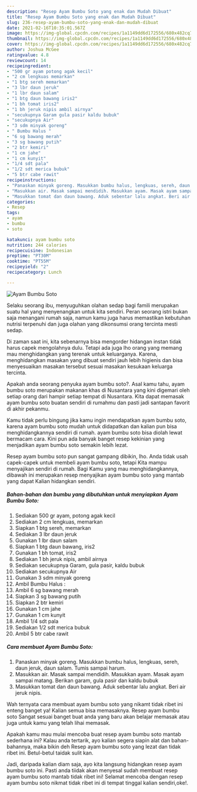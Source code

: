 ```yaml
---
description: "Resep Ayam Bumbu Soto yang enak dan Mudah Dibuat"
title: "Resep Ayam Bumbu Soto yang enak dan Mudah Dibuat"
slug: 236-resep-ayam-bumbu-soto-yang-enak-dan-mudah-dibuat
date: 2021-02-16T10:35:01.567Z
image: https://img-global.cpcdn.com/recipes/1a1149dd6d172556/680x482cq70/ayam-bumbu-soto-foto-resep-utama.jpg
thumbnail: https://img-global.cpcdn.com/recipes/1a1149dd6d172556/680x482cq70/ayam-bumbu-soto-foto-resep-utama.jpg
cover: https://img-global.cpcdn.com/recipes/1a1149dd6d172556/680x482cq70/ayam-bumbu-soto-foto-resep-utama.jpg
author: Joshua McGee
ratingvalue: 4.8
reviewcount: 14
recipeingredient:
- "500 gr ayam potong agak kecil"
- "2 cm lengkuas memarkan"
- "1 btg sereh memarkan"
- "3 lbr daun jeruk"
- "1 lbr daun salam"
- "1 btg daun bawang iris2"
- "1 bh tomat iris2"
- "1 bh jeruk nipis ambil airnya"
- "secukupnya Garam gula pasir kaldu bubuk"
- "secukupnya Air"
- "3 sdm minyak goreng"
- " Bumbu Halus "
- "6 sg bawang merah"
- "3 sg bawang putih"
- "2 btr kemiri"
- "1 cm jahe"
- "1 cm kunyit"
- "1/4 sdt pala"
- "1/2 sdt merica bubuk"
- "5 btr cabe rawit"
recipeinstructions:
- "Panaskan minyak goreng. Masukkan bumbu halus, lengkuas, sereh, daun jeruk, daun salam. Tumis sampai harum."
- "Masukkan air. Masak sampai mendidih. Masukkan ayam. Masak ayam sampai matang. Berikan garam, gula pasir dan kaldu bubuk"
- "Masukkan tomat dan daun bawang. Aduk sebentar lalu angkat. Beri air jeruk nipis."
categories:
- Resep
tags:
- ayam
- bumbu
- soto

katakunci: ayam bumbu soto 
nutrition: 244 calories
recipecuisine: Indonesian
preptime: "PT30M"
cooktime: "PT55M"
recipeyield: "2"
recipecategory: Lunch

---
```



![Ayam Bumbu Soto](https://img-global.cpcdn.com/recipes/1a1149dd6d172556/680x482cq70/ayam-bumbu-soto-foto-resep-utama.jpg)

Selaku seorang ibu, menyuguhkan olahan sedap bagi famili merupakan suatu hal yang menyenangkan untuk kita sendiri. Peran seorang istri bukan saja menangani rumah saja, namun kamu juga harus memastikan kebutuhan nutrisi terpenuhi dan juga olahan yang dikonsumsi orang tercinta mesti sedap.

Di zaman  saat ini, kita sebenarnya bisa mengorder hidangan instan tidak harus capek mengolahnya dulu. Tetapi ada juga lho orang yang memang mau menghidangkan yang terenak untuk keluarganya. Karena, menghidangkan masakan yang dibuat sendiri jauh lebih higienis dan bisa menyesuaikan masakan tersebut sesuai masakan kesukaan keluarga tercinta. 



Apakah anda seorang penyuka ayam bumbu soto?. Asal kamu tahu, ayam bumbu soto merupakan makanan khas di Nusantara yang kini digemari oleh setiap orang dari hampir setiap tempat di Nusantara. Kita dapat memasak ayam bumbu soto buatan sendiri di rumahmu dan pasti jadi santapan favorit di akhir pekanmu.

Kamu tidak perlu bingung jika kamu ingin mendapatkan ayam bumbu soto, karena ayam bumbu soto mudah untuk didapatkan dan kalian pun bisa menghidangkannya sendiri di rumah. ayam bumbu soto bisa diolah lewat bermacam cara. Kini pun ada banyak banget resep kekinian yang menjadikan ayam bumbu soto semakin lebih lezat.

Resep ayam bumbu soto pun sangat gampang dibikin, lho. Anda tidak usah capek-capek untuk membeli ayam bumbu soto, tetapi Kita mampu menyajikan sendiri di rumah. Bagi Kamu yang mau menghidangkannya, dibawah ini merupakan resep menyajikan ayam bumbu soto yang mantab yang dapat Kalian hidangkan sendiri.

<!--inarticleads1-->

##### Bahan-bahan dan bumbu yang dibutuhkan untuk menyiapkan Ayam Bumbu Soto:

1. Sediakan 500 gr ayam, potong agak kecil
1. Sediakan 2 cm lengkuas, memarkan
1. Siapkan 1 btg sereh, memarkan
1. Sediakan 3 lbr daun jeruk
1. Gunakan 1 lbr daun salam
1. Siapkan 1 btg daun bawang, iris2
1. Gunakan 1 bh tomat, iris2
1. Sediakan 1 bh jeruk nipis, ambil airnya
1. Sediakan secukupnya Garam, gula pasir, kaldu bubuk
1. Sediakan secukupnya Air
1. Gunakan 3 sdm minyak goreng
1. Ambil  Bumbu Halus :
1. Ambil 6 sg bawang merah
1. Siapkan 3 sg bawang putih
1. Siapkan 2 btr kemiri
1. Gunakan 1 cm jahe
1. Gunakan 1 cm kunyit
1. Ambil 1/4 sdt pala
1. Sediakan 1/2 sdt merica bubuk
1. Ambil 5 btr cabe rawit




<!--inarticleads2-->

##### Cara membuat Ayam Bumbu Soto:

1. Panaskan minyak goreng. Masukkan bumbu halus, lengkuas, sereh, daun jeruk, daun salam. Tumis sampai harum.
1. Masukkan air. Masak sampai mendidih. Masukkan ayam. Masak ayam sampai matang. Berikan garam, gula pasir dan kaldu bubuk
1. Masukkan tomat dan daun bawang. Aduk sebentar lalu angkat. Beri air jeruk nipis.




Wah ternyata cara membuat ayam bumbu soto yang nikamt tidak ribet ini enteng banget ya! Kalian semua bisa memasaknya. Resep ayam bumbu soto Sangat sesuai banget buat anda yang baru akan belajar memasak atau juga untuk kamu yang telah lihai memasak.

Apakah kamu mau mulai mencoba buat resep ayam bumbu soto mantab sederhana ini? Kalau anda tertarik, ayo kalian segera siapin alat dan bahan-bahannya, maka bikin deh Resep ayam bumbu soto yang lezat dan tidak ribet ini. Betul-betul taidak sulit kan. 

Jadi, daripada kalian diam saja, ayo kita langsung hidangkan resep ayam bumbu soto ini. Pasti anda tiidak akan menyesal sudah membuat resep ayam bumbu soto mantab tidak ribet ini! Selamat mencoba dengan resep ayam bumbu soto nikmat tidak ribet ini di tempat tinggal kalian sendiri,oke!.

